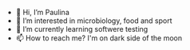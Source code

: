 - 👋 Hi, I’m Paulina
- 👀 I’m interested in microbiology, food and sport
- 🌱 I’m currently learning softwere testing
- 📫 How to reach me? I'm on dark side of the moon

<!---
yersinx/yersinx is a ✨ special ✨ repository because its `README.md` (this file) appears on your GitHub profile.
You can click the Preview link to take a look at your changes.
--->

